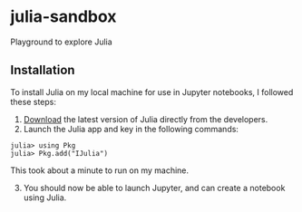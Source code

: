 # julia-sandbox
Playground to explore Julia


## Installation
To install Julia on my local machine for use in Jupyter notebooks, I followed these steps:
1. <a href="https://julialang.org/downloads/">Download</a> the latest version of Julia directly from the developers.
2. Launch the Julia app and key in the following commands:
```
julia> using Pkg
julia> Pkg.add("IJulia")
```

  This took about a minute to run on my machine.

3. You should now be able to launch Jupyter, and can create a notebook using Julia.
